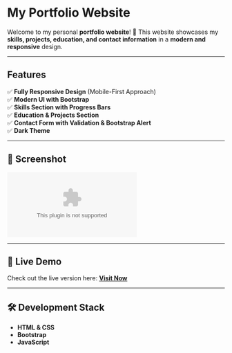 #  My Portfolio Website

Welcome to my personal **portfolio website**! 🎉 This website showcases my **skills, projects, education, and contact information** in a **modern and responsive** design.

-----------------------------------------------------

## Features
✅ **Fully Responsive Design** (Mobile-First Approach)  
✅ **Modern UI with Bootstrap**  
✅ **Skills Section with Progress Bars**  
✅ **Education & Projects Section**  
✅ **Contact Form with Validation & Bootstrap Alert**  
✅ **Dark Theme**  

-----------------------------------------------------

## 📸 Screenshot  
![Screenshot](test.com)

---

## 🔗 Live Demo  
Check out the live version here: **[Visit Now](https://html-preview.github.io/?url=https://github.com/moizmoizdev/portfolio-2025/blob/master/index.html)**  

---

## 🛠️ Development Stack
- **HTML & CSS**
- **Bootstrap**
- **JavaScript**
